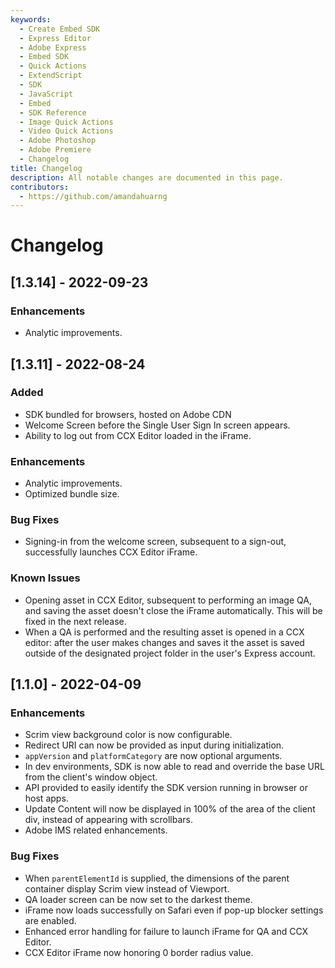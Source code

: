```yaml
---
keywords:
  - Create Embed SDK
  - Express Editor
  - Adobe Express
  - Embed SDK
  - Quick Actions
  - ExtendScript
  - SDK
  - JavaScript
  - Embed
  - SDK Reference
  - Image Quick Actions
  - Video Quick Actions
  - Adobe Photoshop
  - Adobe Premiere
  - Changelog
title: Changelog
description: All notable changes are documented in this page.
contributors:
  - https://github.com/amandahuarng
---
```


# Changelog

## [1.3.14] - 2022-09-23
### Enhancements
- Analytic improvements.

## [1.3.11] - 2022-08-24
### Added
- SDK bundled for browsers, hosted on Adobe CDN
- Welcome Screen before the Single User Sign In screen appears. 
- Ability to log out from CCX Editor loaded in the iFrame.

### Enhancements
- Analytic improvements.
- Optimized bundle size. 

### Bug Fixes
- Signing-in from the welcome screen, subsequent to a sign-out, successfully launches CCX Editor iFrame.

### Known Issues
- Opening asset in CCX Editor, subsequent to performing an image QA, and saving the asset doesn't close the iFrame automatically. This will be fixed in the next release. 
- When a QA is performed and the resulting asset is opened in a CCX editor: after the user makes changes and saves it the asset is saved outside of the designated project folder in the user's Express account.

## [1.1.0] - 2022-04-09
### Enhancements
- Scrim view background color is now configurable.
- Redirect URI can now be provided as input during initialization.
- `appVersion` and `platformCategory` are now optional arguments.
- In dev environments, SDK is now able to read and override the base URL from the client's window object.
- API provided to easily identify the SDK version running in browser or host apps.
- Update Content will now be displayed in 100% of the area of the client div,  instead of appearing with scrollbars. 
- Adobe IMS related enhancements.

### Bug Fixes 
- When `parentElementId` is supplied, the dimensions of the parent container display Scrim view instead of Viewport. 
- QA loader screen can be now set to the darkest theme. 
- iFrame now loads successfully on Safari even if pop-up blocker settings are enabled.
- Enhanced error handling for failure to launch iFrame for QA and CCX Editor.
- CCX Editor iFrame now honoring 0 border radius value. 


